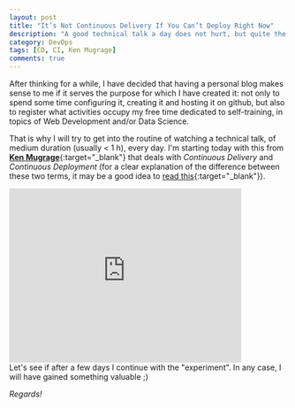 ```yaml
---
layout: post
title: "It’s Not Continuous Delivery If You Can’t Deploy Right Now"
description: "A good technical talk a day does not hurt, but quite the opposite"
category: DevOps
tags: [CD, CI, Ken Mugrage]
comments: true
---
```


After thinking for a while, I have decided that having a personal blog makes sense to me if it serves the purpose for which I have created it: not only to spend some time configuring it, creating it and hosting it on github, but also to register what activities occupy my free time dedicated to self-training, in topics of Web Development and/or Data Science. 

That is why I will try to get into the routine of watching a technical talk, of medium duration (usually < 1 h), every day. I'm starting today with this from [**Ken Mugrage**](https://kenmugrage.com/){:target="_blank"} that deals with _Continuous Delivery_ and _Continuous Deployment_ (for a clear explanation of the difference between these two terms, it may be a good idea to [read this](https://puppet.com/blog/continuous-delivery-vs-continuous-deployment-what-s-diff){:target="_blank"}).

<iframe width="420" height="315" src="https://www.youtube.com/embed/po712VIZZ7M" frameborder="0" allowfullscreen></iframe>
<br />
Let's see if after a few days I continue with the "experiment". In any case, I will have gained something valuable ;)

*Regards!*